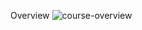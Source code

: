 Overview
![course-overview](https://github.com/swathihg/Data-engineering/assets/56689314/3c13ab5f-19cd-486c-89e5-aefd2e54a96f)
